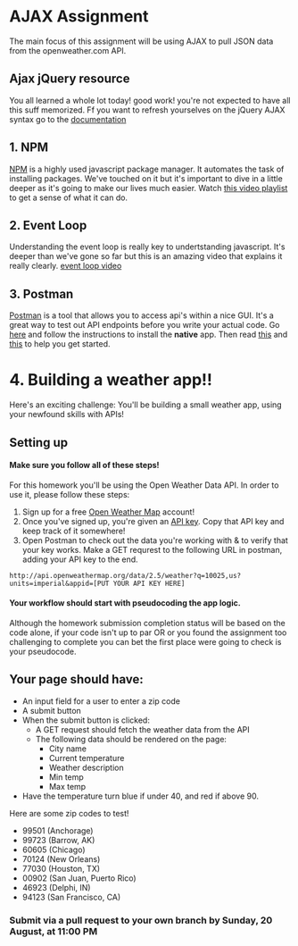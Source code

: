 # AJAX Assignment
The main focus of this assignment will be using AJAX to pull JSON data from the openweather.com API.

## Ajax jQuery resource
You all learned a whole lot today! good work! you're not expected to have all this suff memorized. Ff you want to refresh yourselves on the jQuery AJAX syntax go to the [documentation](http://api.jquery.com/jquery.ajax/)

## 1. NPM
[NPM](https://www.npmjs.com/) is a highly used javascript package manager. It automates the task of installing packages. We've touched on it but it's important to dive in a little deeper as it's going to make our lives much easier. Watch [this video playlist](https://www.youtube.com/playlist?list=PLQso55XhxkgBMeiYmFEHzz1axDUBjTLC6) to get a sense of what it can do.

## 2. Event Loop
Understanding the event loop is really key to undertstanding javascript. It's deeper than we've gone so far but this is an amazing video that explains it really clearly.
[event loop video](https://www.youtube.com/watch?v=8aGhZQkoFbQ)

## 3. Postman
[Postman](https://www.getpostman.com/) is a tool that allows you to access api's within a nice GUI.
It's a great way to test out API endpoints before you write your actual code. Go [here](https://www.getpostman.com/docs/) and follow the instructions to install the **native** app. Then read [this](https://www.getpostman.com/docs/requests) and [this](https://www.getpostman.com/docs/responses) to help you get started.

# 4. Building a weather app!!

Here's an exciting challenge: You'll be building a small weather app, using your newfound skills with APIs!

## Setting up

#### Make sure you follow all of these steps!

For this homework you'll be using the Open Weather Data API. In order to use it, please follow these steps:

1. Sign up for a free [Open Weather Map](https://home.openweathermap.org/users/sign_up) account!
2. Once you've signed up, you're given an [API key](https://home.openweathermap.org/api_keys). Copy that API key and keep track of it somewhere!
3. Open Postman to check out the data you're working with & to verify that your key works. Make a GET requrest to the following URL in postman, adding your API key to the end.

```
http://api.openweathermap.org/data/2.5/weather?q=10025,us?units=imperial&appid=[PUT YOUR API KEY HERE]
```
#### Your workflow should start with pseudocoding the app logic.
Although the homework submission completion status will be based on the code alone, if your code isn't up to par OR or you found the assignment too challenging to complete you can bet the first place were going to check is your pseudocode.

## Your page should have:
- An input field for a user to enter a zip code
- A submit button
- When the submit button is clicked:
    - A GET request should fetch the weather data from the API
    - The following data should be rendered on the page:
        - City name
        - Current temperature
        - Weather description
        - Min temp
        - Max temp
- Have the temperature turn blue if under 40, and red if above 90.

Here are some zip codes to test!
- 99501 (Anchorage)
- 99723 (Barrow, AK)
- 60605 (Chicago)
- 70124 (New Orleans)
- 77030 (Houston, TX)
- 00902 (San Juan, Puerto Rico)
- 46923 (Delphi, IN)
- 94123 (San Francisco, CA)

### Submit via a pull request to your own branch by Sunday, 20 August, at 11:00 PM
